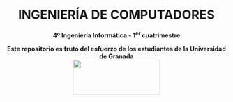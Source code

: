 <center><h1>INGENIERÍA DE COMPUTADORES</h1></center>
<center><b>4º Ingeniería Informática - 1<sup>er</sup> cuatrimestre</b></center>



<p align="center">
   <b>Este repositorio es fruto del esfuerzo de los estudiantes de la Universidad de Granada</b></br>
   <a href="http://deiit.ugr.es/"><img width="200" height="80" src="https://imgur.com/1lXPd4l.png"></a>
</p>
